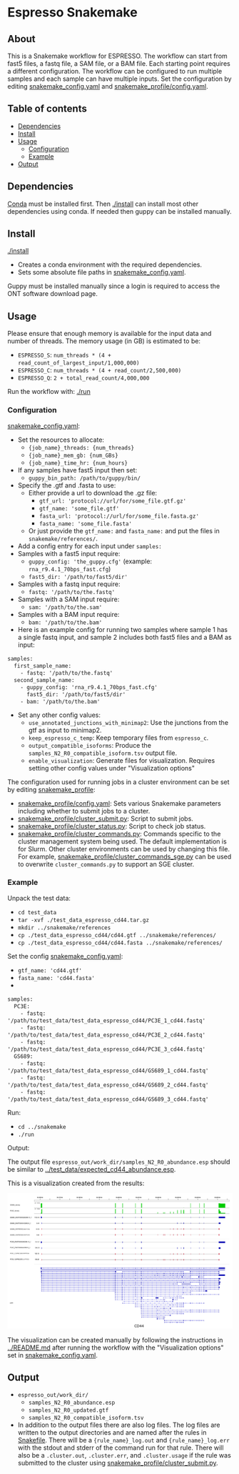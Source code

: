 # Espresso Snakemake

## About

This is a Snakemake workflow for ESPRESSO. The workflow can start from fast5 files, a fastq file, a SAM file, or a BAM file. Each starting point requires a different configuration. The workflow can be configured to run multiple samples and each sample can have multiple inputs. Set the configuration by editing [snakemake_config.yaml](snakemake_config.yaml) and [snakemake_profile/config.yaml](snakemake_profile/config.yaml).

## Table of contents

* [Dependencies](#dependencies)
* [Install](#install)
* [Usage](#usage)
  + [Configuration](#configuration)
  + [Example](#example)
* [Output](#output)

## Dependencies

[Conda](https://docs.conda.io/projects/conda/en/latest/user-guide/install/linux.html) must be installed first. Then [./install](install) can install most other dependencies using conda. If needed then guppy can be installed manually.

## Install

[./install](install)

* Creates a conda environment with the required dependencies.
* Sets some absolute file paths in [snakemake_config.yaml](snakemake_config.yaml).

Guppy must be installed manually since a login is required to access the ONT software download page.

## Usage

Please ensure that enough memory is available for the input data and number of threads. The memory usage (in GB) is estimated to be:

* `ESPRESSO_S`: `num_threads * (4 + read_count_of_largest_input/1,000,000)`
* `ESPRESSO_C`: `num_threads * (4 + read_count/2,500,000)`
* `ESPRESSO_Q`: `2 + total_read_count/4,000,000`

Run the workflow with: [./run](run)

### Configuration

[snakemake_config.yaml](snakemake_config.yaml):

* Set the resources to allocate:
  - `{job_name}_threads: {num_threads}`
  - `{job_name}_mem_gb: {num_GBs}`
  - `{job_name}_time_hr: {num_hours}`
* If any samples have fast5 input then set:
  - `guppy_bin_path: /path/to/guppy/bin/`
* Specify the .gtf and .fasta to use:
  + Either provide a url to download the .gz file:
    - `gtf_url: 'protocol://url/for/some_file.gtf.gz'`
    - `gtf_name: 'some_file.gtf'`
    - `fasta_url: 'protocol://url/for/some_file.fasta.gz'`
    - `fasta_name: 'some_file.fasta'`
  + Or just provide the `gtf_name:` and `fasta_name:` and put the files in `snakemake/references/`.
* Add a config entry for each input under `samples:`
* Samples with a fast5 input require:
  + `guppy_config: 'the_guppy.cfg'` (example: `rna_r9.4.1_70bps_fast.cfg`)
  + `fast5_dir: '/path/to/fast5/dir'`
* Samples with a fastq input require:
  + `fastq: '/path/to/the.fastq'`
* Samples with a SAM input require:
  + `sam: '/path/to/the.sam'`
* Samples with a BAM input require:
  + `bam: '/path/to/the.bam'`
* Here is an example config for running two samples where sample 1 has a single fastq input, and sample 2 includes both fast5 files and a BAM as input:
```
samples:
  first_sample_name:
    - fastq: '/path/to/the.fastq'
  second_sample_name:
    - guppy_config: 'rna_r9.4.1_70bps_fast.cfg'
      fast5_dir: '/path/to/fast5/dir'
    - bam: '/path/to/the.bam'
```
* Set any other config values:
  + `use_annotated_junctions_with_minimap2`: Use the junctions from the gtf as input to minimap2.
  + `keep_espresso_c_temp`: Keep temporary files from `espresso_c`.
  + `output_compatible_isoforms`: Produce the `samples_N2_R0_compatible_isoform.tsv` output file.
  + `enable_visualization`: Generate files for visualization. Requires setting other config values under "Visualization options"

The configuration used for running jobs in a cluster environment can be set by editing [snakemake_profile](snakemake_profile):

* [snakemake_profile/config.yaml](snakemake_profile/config.yaml): Sets various Snakemake parameters including whether to submit jobs to a cluster.
* [snakemake_profile/cluster_submit.py](snakemake_profile/cluster_submit.py): Script to submit jobs.
* [snakemake_profile/cluster_status.py](snakemake_profile/cluster_status.py): Script to check job status.
* [snakemake_profile/cluster_commands.py](snakemake_profile/cluster_commands.py): Commands specific to the cluster management system being used. The default implementation is for Slurm. Other cluster environments can be used by changing this file. For example, [snakemake_profile/cluster_commands_sge.py](snakemake_profile/cluster_commands_sge.py) can be used to overwrite `cluster_commands.py` to support an SGE cluster.

### Example

Unpack the test data:

* `cd test_data`
* `tar -xvf ./test_data_espresso_cd44.tar.gz`
* `mkdir ../snakemake/references`
* `cp ./test_data_espresso_cd44/cd44.gtf ../snakemake/references/`
* `cp ./test_data_espresso_cd44/cd44.fasta ../snakemake/references/`

Set the config [snakemake_config.yaml](snakemake_config.yaml):

* `gtf_name: 'cd44.gtf'`
* `fasta_name: 'cd44.fasta'`
*
```
samples:
  PC3E:
    - fastq: '/path/to/test_data/test_data_espresso_cd44/PC3E_1_cd44.fastq'
    - fastq: '/path/to/test_data/test_data_espresso_cd44/PC3E_2_cd44.fastq'
    - fastq: '/path/to/test_data/test_data_espresso_cd44/PC3E_3_cd44.fastq'
  GS689:
    - fastq: '/path/to/test_data/test_data_espresso_cd44/GS689_1_cd44.fastq'
    - fastq: '/path/to/test_data/test_data_espresso_cd44/GS689_2_cd44.fastq'
    - fastq: '/path/to/test_data/test_data_espresso_cd44/GS689_3_cd44.fastq'
```

Run:

* `cd ../snakemake`
* `./run`

Output:


The output file `espresso_out/work_dir/samples_N2_R0_abundance.esp` should be similar to [../test_data/expected_cd44_abundance.esp](../test_data/expected_cd44_abundance.esp).


This is a visualization created from the results:

![CD44 result visualization](../test_data/visualization_cd44.png)

The visualization can be created manually by following the instructions in [../README.md](../README.md) after running the workflow with the "Visualization options" set in [snakemake_config.yaml](snakemake_config.yaml).

## Output

* `espresso_out/work_dir/`
  + `samples_N2_R0_abundance.esp`
  + `samples_N2_R0_updated.gtf`
  + `samples_N2_R0_compatible_isoform.tsv`
* In addition to the output files there are also log files. The log files are written to the output directories and are named after the rules in [Snakefile](Snakefile). There will be a `{rule_name}_log.out` and `{rule_name}_log.err` with the stdout and stderr of the command run for that rule. There will also be a `.cluster.out`, `.cluster.err`, and `.cluster.usage` if the rule was submitted to the cluster using [snakemake_profile/cluster_submit.py](snakemake_profile/cluster_submit.py).
